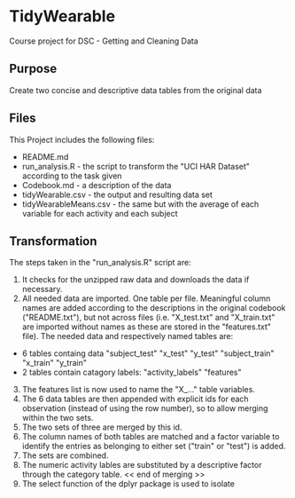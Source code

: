# TidyWearable
Course project for DSC - Getting and Cleaning Data

## Purpose
Create two concise and descriptive data tables from the original data

## Files
This Project includes the following files:
+ README.md
+ run_analysis.R  - the script to transform the "UCI HAR Dataset" according to the task given
+ Codebook.md - a description of the data
+ tidyWearable.csv - the output and resulting data set
+ tidyWearableMeans.csv - the same but with the average of each variable for each activity and each subject

## Transformation
The steps taken in the "run_analysis.R" script are:
1. It checks for the unzipped raw data and downloads the data if necessary.
2. All needed data are imported. One table per file. Meaningful column names are added according to the descriptions in the original codebook ("README.txt"), but not across files (i.e. "X_test.txt" and "X_train.txt" are imported without names as these are stored in the "features.txt" file).
The needed data and respectively named tables are:
  + 6 tables containg data
    "subject_test"
    "x_test"
    "y_test"
    "subject_train"
    "x_train"
    "y_train"
  + 2 tables contain catagory labels: 
    "activity_labels"
    "features"

3. The features list is now used to name the "X_..." table variables.
4. The 6 data tables are then appended with explicit ids for each observation (instead of using the row number), so to allow merging within the two sets.
5. The two sets of three are merged by this id.
6. The column names of both tables are matched and a factor variable to identify the entries as belonging to either set ("train" or "test") is added.
7. The sets are combined.
8. The numeric activity lables are substituted by a descriptive factor through the category table. << end of merging >>
9. The select function of the dplyr package is used to isolate

